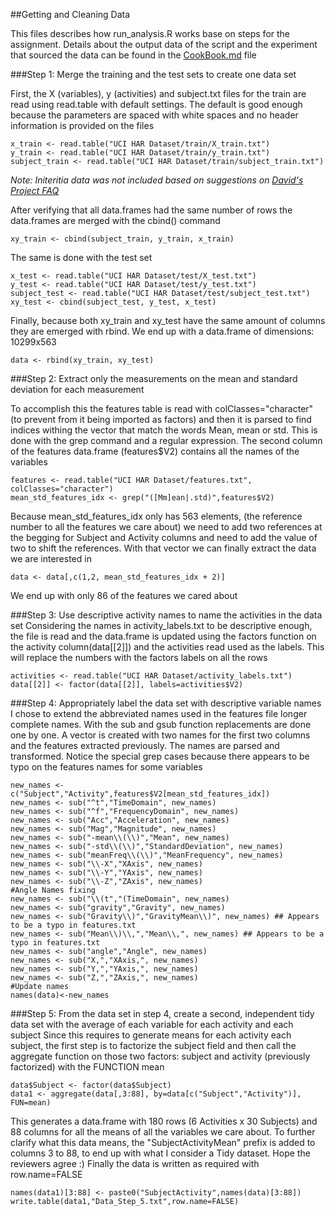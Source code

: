 ##Getting and Cleaning Data

This files describes how run_analysis.R works base on steps for the assignment. Details about the output data of the script and the experiment that sourced the data can be found in the [CookBook.md](https://github.com/pablitoarias/GettingAndCleaning/blob/master/CookBook.md) file

###Step 1: Merge the training and the test sets to create one data set

First, the X (variables), y (activities) and subject.txt files for the train are read using read.table with default settings. The default is good enough because the parameters are spaced with white spaces and no header information is provided on the files
```
x_train <- read.table("UCI HAR Dataset/train/X_train.txt")
y_train <- read.table("UCI HAR Dataset/train/y_train.txt")
subject_train <- read.table("UCI HAR Dataset/train/subject_train.txt")
```
*Note: Initeritia data was not included based on suggestions on [David's Project FAQ](https://class.coursera.org/getdata-009/forum/thread?thread_id=58)*

After verifying that all data.frames had the same number of rows the data.frames are merged with the cbind() command
```
xy_train <- cbind(subject_train, y_train, x_train)
```
The same is done with the test set
```
x_test <- read.table("UCI HAR Dataset/test/X_test.txt")
y_test <- read.table("UCI HAR Dataset/test/y_test.txt")
subject_test <- read.table("UCI HAR Dataset/test/subject_test.txt")
xy_test <- cbind(subject_test, y_test, x_test)
```
Finally, because both xy_train and xy_test have the same amount of columns they are emerged with rbind. We end up with a data.frame of dimensions: 10299x563
```
data <- rbind(xy_train, xy_test)
```

###Step 2: Extract only the measurements on the mean and standard deviation for each measurement 

To accomplish this the features table is read with colClasses="character" (to prevent from it being imported as factors) and then it is parsed to find indices withing the vector that match the words Mean, mean or std. This is done with the grep command and a regular expression. The second column of the features data.frame (features\$V2) contains all the names of the variables
```
features <- read.table("UCI HAR Dataset/features.txt", colClasses="character")
mean_std_features_idx <- grep("([Mm]ean|.std)",features$V2)
```
Because mean_std_features_idx only has 563 elements, (the reference number to all the features we care about) we need to add two references at the begging for Subject and Activity columns and need to add the value of two to shift the references. With that vector we can finally extract the data we are interested in
```
data <- data[,c(1,2, mean_std_features_idx + 2)]
```
We end up with only 86 of the features we cared about

###Step 3: Use descriptive activity names to name the activities in the data set
Considering the names in activity_labels.txt to be descriptive enough, the file is read and the data.frame is updated using the factors function on the activity column(data[[2]]) and the activities read used as the labels. This will replace the numbers with the factors labels on all the rows
```
activities <- read.table("UCI HAR Dataset/activity_labels.txt")
data[[2]] <- factor(data[[2]], labels=activities$V2)
```
###Step 4: Appropriately label the data set with descriptive variable names
I chose to extend the abbreviated names used in the features file longer complete names. With the sub and gsub function replacements are done one by one. A vector is created with two names for the first two columns and the features extracted previously. The names are parsed and transformed.
Notice the special grep cases because there appears to be typo on the features names for some variables
```
new_names <- c("Subject","Activity",features$V2[mean_std_features_idx])
new_names <- sub("^t","TimeDomain", new_names)
new_names <- sub("^f","FrequencyDomain", new_names)
new_names <- sub("Acc","Acceleration", new_names)
new_names <- sub("Mag","Magnitude", new_names)
new_names <- sub("-mean\\(\\)","Mean", new_names)
new_names <- sub("-std\\(\\)","StandardDeviation", new_names)
new_names <- sub("meanFreq\\(\\)","MeanFrequency", new_names)
new_names <- sub("\\-X","XAxis", new_names)
new_names <- sub("\\-Y","YAxis", new_names)
new_names <- sub("\\-Z","ZAxis", new_names)
#Angle Names fixing
new_names <- sub("\\(t","(TimeDomain", new_names)
new_names <- sub("gravity","Gravity", new_names)
new_names <- sub("Gravity\\)","GravityMean\\)", new_names) ## Appears to be a typo in features.txt
new_names <- sub("Mean\\)\\,","Mean\\,", new_names) ## Appears to be a typo in features.txt
new_names <- sub("angle","Angle", new_names)
new_names <- sub("X,","XAxis,", new_names)
new_names <- sub("Y,","YAxis,", new_names)
new_names <- sub("Z,","ZAxis,", new_names)
#Update names
names(data)<-new_names
```
###Step 5: From the data set in step 4, create a second, independent tidy data set with the average of each variable for each activity and each subject
Since this requires to generate means for each activity each subject, the first step is to factorize the subject field and then call the aggregate function on those two factors: subject and activity (previously factorized) with the FUNCTION mean
```
data$Subject <- factor(data$Subject)
data1 <- aggregate(data[,3:88], by=data[c("Subject","Activity")], FUN=mean)
```
This generates a data.frame with 180 rows (6 Activities x 30 Subjects) and 88 columns for all the means of all the variables we care about. 
To further clarify what this data means, the "SubjectActivityMean" prefix is added to columns 3 to 88, to end up with what I consider a Tidy dataset. Hope the reviewers agree :)  Finally the data is written as required with row.name=FALSE
```
names(data1)[3:88] <- paste0("SubjectActivity",names(data)[3:88])
write.table(data1,"Data_Step_5.txt",row.name=FALSE)
```
